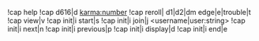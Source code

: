 !cap help
!cap d616|d <karma:number>
!cap reroll| d1|d2|dm edge|e|trouble|t
!cap view|v
!cap init|i start|s
!cap init|i join|j <username|user:string>
!cap init|i next|n
!cap init|i previous|p
!cap init|i display|d
!cap init|i end|e